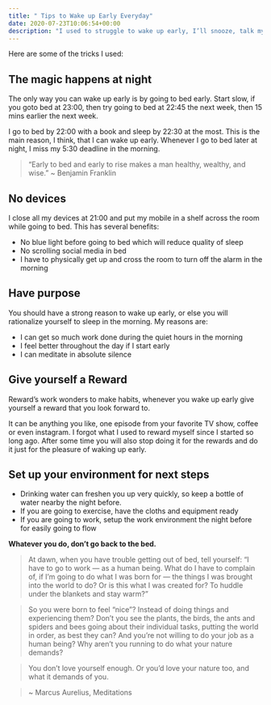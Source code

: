```yaml
---
title: " Tips to Wake up Early Everyday"
date: 2020-07-23T10:06:54+00:00
description: "I used to struggle to wake up early, I’ll snooze, talk myself to sleep and just sleep through the alarm sometimes. But that was 5 years ago. Now I wake up at 5:30 am daily, most of the time even before the alarm."
---
```


Here are some of the tricks I used:

## The magic happens at night

The only way you can wake up early is by going to bed early. Start slow, if you goto bed at 23:00, then try going to bed at 22:45 the next week, then 15 mins earlier the next week.

I go to bed by 22:00 with a book and sleep by 22:30 at the most. This is the main reason, I think, that I can wake up early. Whenever I go to bed later at night, I miss my 5:30 deadline in the morning.

> “Early to bed and early to rise makes a man healthy, wealthy, and wise.” ~ Benjamin Franklin

## No devices

I close all my devices at 21:00 and put my mobile in a shelf across the room while going to bed. This has several benefits:

- No blue light before going to bed which will reduce quality of sleep
- No scrolling social media in bed
- I have to physically get up and cross the room to turn off the alarm in the morning

## Have purpose

You should have a strong reason to wake up early, or else you will rationalize yourself to sleep in the morning. My reasons are:

- I can get so much work done during the quiet hours in the morning
- I feel better throughout the day if I start early
- I can meditate in absolute silence

## Give yourself a Reward

Reward’s work wonders to make habits, whenever you wake up early give yourself a reward that you look forward to.

It can be anything you like, one episode from your favorite TV show, coffee or even instagram. I forgot what I used to reward myself since I started so long ago. After some time you will also stop doing it for the rewards and do it just for the pleasure of waking up early.

## Set up your environment for next steps

- Drinking water can freshen you up very quickly, so keep a bottle of water nearby the night before.
- If you are going to exercise, have the cloths and equipment ready
- If you are going to work, setup the work environment the night before for easily going to flow

**Whatever you do, don’t go back to the bed.**

> At dawn, when you have trouble getting out of bed, tell yourself: “I have to go to work — as a human being. What do I have to complain of, if I’m going to do what I was born for — the things I was brought into the world to do? Or is this what I was created for? To huddle under the blankets and stay warm?”

> So you were born to feel “nice”? Instead of doing things and experiencing them? Don’t you see the plants, the birds, the ants and spiders and bees going about their individual tasks, putting the world in order, as best they can? And you’re not willing to do your job as a human being? Why aren’t you running to do what your nature demands?

> You don’t love yourself enough. Or you’d love your nature too, and what it demands of you.

> ~ Marcus Aurelius, Meditations
